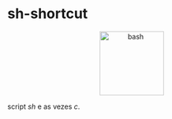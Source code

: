 # sh-shortcut
<p align="center">
  <a target="_blank" rel="noreferrer"> <img src="https://bashlogo.com/img/symbol/png/full_colored_light.png" alt="bash" height="130"/> </a>
</p>

script *sh* e as vezes *c*.